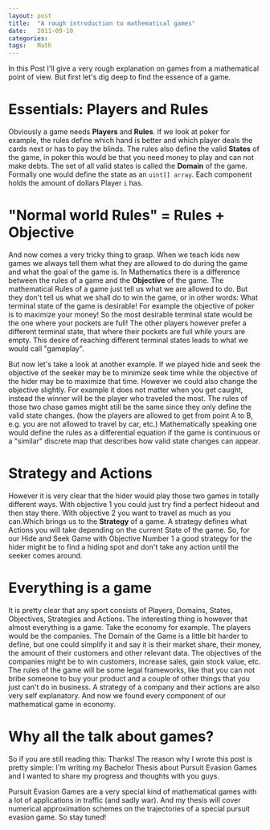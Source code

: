```yaml
---
layout: post
title:  "A rough introduction to mathematical games"
date:   2011-09-10
categories:
tags:   Math
---
```


In this Post I'll give a very rough explanation on games from a mathematical point of view. But first let's dig deep to find the essence of a game.

# Essentials: Players and Rules
Obviously a game needs **Players** and **Rules**. If we look at poker for example, the rules define which hand is better and which player deals the cards next or has to pay the blinds. The rules also define the valid **States** of the game, in poker this would be that you need money to play and can not make debts. The set of all valid states is called the **Domain** of the game. Formally one would define the state as an `uint[] array`. Each component holds the amount of dollars Player `i` has.

# "Normal world Rules" = Rules + Objective
And now comes a very tricky thing to grasp. When we teach kids new games we always tell them what they are allowed to do during the game and what the goal of the game is. In Mathematics there is a difference between the rules of a game and the **Objective** of the game. The mathematical Rules of a game just tell us what we are allowed to do. But they don't tell us what we shall do to win the game, or in other words: What terminal state of the game is desirable! For example the objective of poker is to maximize your money! So the most desirable terminal state would be the one where your pockets are full! The other players however prefer a different terminal state, that where their pockets are full while yours are empty. This desire of reaching different terminal states leads to what we would call "gameplay".

But now let's take a look at another example. If we played hide and seek the objective of the seeker may be to minimize seek time while the objective of the hider may be to maximize that time. However we could also change the objective slightly. For example it does not matter when you get caught, instead the winner will be the player who traveled the most. The rules of those two chase games might still be the same since they only define the valid state changes. (how the players are allowed to get from point A to B, e.g. you are not allowed to travel by car, etc.)
Mathematically speaking one would define the rules as a differential equation if the game is continuous or a "similar" discrete map that describes how valid state changes can appear.

# Strategy and Actions
However it is very clear that the hider would play those two games in totally different ways. With objective 1 you could just try find a perfect hideout and then stay there. With objective 2 you want to travel as much as you can.Which brings us to the **Strategy** of a game. A strategy defines what Actions you will take depending on the current State of the game. So, for our Hide and Seek Game with Objective Number 1 a good strategy for the hider might be to find a hiding spot and don't take any action until the seeker comes around.

# Everything is a game
It is pretty clear that any sport consists of Players, Domains, States, Objectives, Strategies and Actions. The interesting thing is however that almost everything is a game. Take the economy for example. The players would be the companies. The Domain of the Game is a little bit harder to define, but one could simplify it and say it is their market share, their money, the amount of their customers and other relevant data. The objectives of the companies might be to win customers, increase sales, gain stock value, etc. The rules of the game will be some legal frameworks, like that you can not bribe someone to buy your product and a couple of other things that you just can't do in business. A strategy of a company and their actions are also very self explanatory. And now we found every component of our mathematical game in economy.

# Why all the talk about games?
So if you are still reading this: Thanks! The reason why I wrote this post is pretty simple: I'm writing my Bachelor Thesis about Pursuit Evasion Games and I wanted to share my progress and thoughts with you guys.

Pursuit Evasion Games are a very special kind of mathematical games with a lot of applications in traffic (and sadly war). And my thesis will cover numerical approximation schemes on the trajectories of a special pursuit evasion game. So stay tuned!

